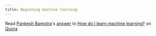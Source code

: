 ```yaml
---
title: Beginning machine learning
---
```

<span class="quora-content-embed" data-name="How-do-I-learn-machine-learning-1/answer/Pankesh-Bamotra">Read <a class="quora-content-link" data-width="559" load-full-answer="False" data-key="2381216fe43ae221e15e23096d780c40" data-id="16221700" data-embed="eejscvs" href="https://www.quora.com/How-do-I-learn-machine-learning-1/answer/Pankesh-Bamotra" data-type="answer" data-height="250"><a href="https://www.quora.com/Pankesh-Bamotra">Pankesh Bamotra</a>&#039;s <a href="/How-do-I-learn-machine-learning-1#ans16221700">answer</a> to <a href="/How-do-I-learn-machine-learning-1" ref="canonical"><span class="rendered_qtext">How do I learn machine learning?</span></a></a> on <a href="https://www.__nousername__.main.quora.com">Quora</a><script type="text/javascript" src="https://www.quora.com/widgets/content"></script></span>
